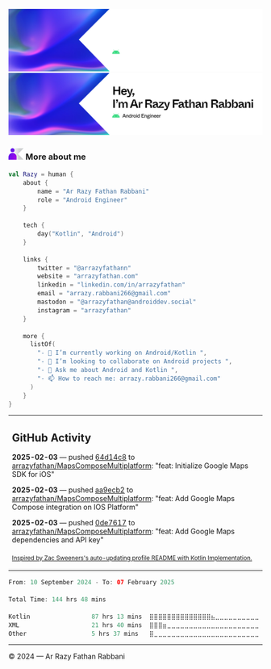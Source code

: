 ![Ar Razy Fathan Rabbani Banner](https://github.com/arrazyfathan/arrazyfathan/blob/main/media/banner-dark.png#gh-dark-mode-only)
![Ar Razy Fathan Rabbani Banner](https://github.com/arrazyfathan/arrazyfathan/blob/main/media/banner-light.png#gh-light-mode-only)

### <img width="30" alt="about" src="https://github.com/arrazyfathan/arrazyfathan/blob/main/media/about.png"> More about me

```kotlin
val Razy = human {
    about {
        name = "Ar Razy Fathan Rabbani"
        role = "Android Engineer"
    }

    tech {
        day("Kotlin", "Android")
    }

    links {
        twitter = "@arrazyfathann"
        website = "arrazyfathan.com"
        linkedin = "linkedin.com/in/arrazyfathan"
        email = "arrazy.rabbani266@gmail.com"
        mastodon = "@arrazyfathan@androiddev.social"
        instagram = "arrazyfathan"
    }

    more {
      listOf(
        "- 🔭 I’m currently working on Android/Kotlin ",
        "- 👯 I’m looking to collaborate on Android projects ",
        "- 💬 Ask me about Android and Kotlin ",
        "- 📫 How to reach me: arrazy.rabbani266@gmail.com"
      )
    }
}
```


<table><tr><td valign="top" width="100%">    

## GitHub Activity

**2025-02-03** — pushed [64d14c8](https://github.com/arrazyfathan/MapsComposeMultiplatform/commits/64d14c879c76193503b6b6ffbb53d4194bc0ce3d) to [arrazyfathan/MapsComposeMultiplatform](https://github.com/arrazyfathan/MapsComposeMultiplatform): "feat: Initialize Google Maps SDK for iOS"

**2025-02-03** — pushed [aa9ecb2](https://github.com/arrazyfathan/MapsComposeMultiplatform/commits/aa9ecb24fd71d947c5370649a3c2d24a69e148fe) to [arrazyfathan/MapsComposeMultiplatform](https://github.com/arrazyfathan/MapsComposeMultiplatform): "feat: Add Google Maps Compose integration on IOS Platform"

**2025-02-03** — pushed [0de7617](https://github.com/arrazyfathan/MapsComposeMultiplatform/commits/0de7617502e12e94e1f1af7d387907c3ab30f9af) to [arrazyfathan/MapsComposeMultiplatform](https://github.com/arrazyfathan/MapsComposeMultiplatform): "feat: Add Google Maps dependencies and API key"
                
<sub><a href="https://github.com/ZacSweers/ZacSweers/">Inspired by Zac Sweeners's auto-updating profile README with Kotlin Implementation.</a></sub>
</table>

<!--START_SECTION:waka-->

```kotlin
From: 10 September 2024 - To: 07 February 2025

Total Time: 144 hrs 48 mins

Kotlin                 87 hrs 13 mins  ⣿⣿⣿⣿⣿⣿⣿⣿⣿⣿⣿⣿⣿⣿⣦⣀⣀⣀⣀⣀⣀⣀⣀⣀⣀   57.98 %
XML                    21 hrs 40 mins  ⣿⣿⣿⣶⣀⣀⣀⣀⣀⣀⣀⣀⣀⣀⣀⣀⣀⣀⣀⣀⣀⣀⣀⣀⣀   14.41 %
Other                  5 hrs 37 mins   ⣿⣀⣀⣀⣀⣀⣀⣀⣀⣀⣀⣀⣀⣀⣀⣀⣀⣀⣀⣀⣀⣀⣀⣀⣀   03.74 %
```

<!--END_SECTION:waka-->

---
© 2024 — Ar Razy Fathan Rabbani
